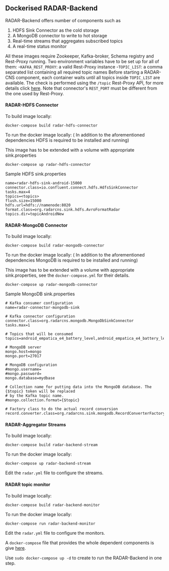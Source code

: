 ## Dockerised RADAR-Backend

RADAR-Backend offers number of components such as
 1. HDFS Sink Connector as the cold storage
 2. A MongoDB connector to write to hot storage
 3. Real-time streams that aggregates subscribed topics
 4. A real-time status monitor

All these images require Zookeeper, Kafka-broker, Schema registry and Rest-Proxy running. Two environment variables have to be set up for all of them:
 -`KAFKA_REST_PROXY`: a valid Rest-Proxy instance
 -`TOPIC_LIST`: a comma separated list containing all required topic names
Before starting a RADAR-CNS component, each container waits until all topics inside `TOPIC_LIST` are available. The check is performed using the `/topic` Rest-Proxy API, for more details click [here](http://docs.confluent.io/3.1.1/kafka-rest/docs/api.html#topics). Note that connector's `REST_PORT` must be different from the one used by Rest-Proxy.

#### RADAR-HDFS Connector

To build image locally:
```
docker-compose build radar-hdfs-connector
```
To run the docker image locally: ( In addition to the aforementioned dependencies HDFS is required to be installed and running)

This image has to be extended with a volume with appropriate sink.properties
```
docker-compose up radar-hdfs-connector
```

Sample HDFS sink.properties
```
name=radar-hdfs-sink-android-15000
connector.class=io.confluent.connect.hdfs.HdfsSinkConnector
tasks.max=4
topics=<topics>
flush.size=15000
hdfs.url=hdfs://namenode:8020
format.class=org.radarcns.sink.hdfs.AvroFormatRadar
topics.dir=topicAndroidNew
```

#### RADAR-MongoDB Connector

To build image locally:
```
docker-compose build radar-mongodb-connector
```
To run the docker image locally: ( In addition to the aforementioned dependencies MongoDB is required to be installed and running)

This image has to be extended with a volume with appropriate sink.properties, see the `docker-compose.yml` for their details.
```
docker-compose up radar-mongodb-connector
```

Sample MongoDB sink.properties
```
# Kafka consumer configuration
name=radar-connector-mongodb-sink

# Kafka connector configuration
connector.class=org.radarcns.mongodb.MongoDbSinkConnector
tasks.max=1

# Topics that will be consumed
topics=android_empatica_e4_battery_level,android_empatica_e4_battery_level_output

# MongoDB server
mongo.host=mongo
mongo.port=27017

# MongoDB configuration
#mongo.username=
#mongo.password=
mongo.database=mydbase

# Collection name for putting data into the MongoDB database. The {$topic} token will be replaced
# by the Kafka topic name.
#mongo.collection.format={$topic}

# Factory class to do the actual record conversion
record.converter.class=org.radarcns.sink.mongodb.RecordConverterFactoryRadar

```

#### RADAR-Aggregator Streams

To build image locally:
```
docker-compose build radar-backend-stream
```
To run the docker image locally: 
```
docker-compose up radar-backend-stream
```

Edit the `radar.yml` file to configure the streams.

#### RADAR topic monitor

To build image locally:
```
docker-compose build radar-backend-monitor
```
To run the docker image locally: 
```
docker-compose run radar-backend-monitor
```

Edit the `radar.yml` file to configure the monitors.


A `docker-compose` file that provides the whole dependent components is give [here](https://github.com/RADAR-CNS/RADAR-Backend/blob/dev/docker/docker-compose.yml). 

Use `sudo docker-compose up -d` to create to run the RADAR-Backend in one step. 
